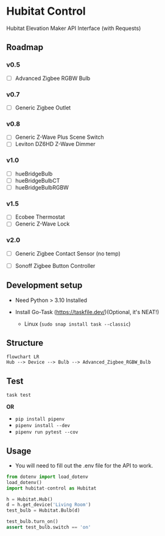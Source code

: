 # Hubitat Control

Hubitat Elevation Maker API Interface (with Requests)

## Roadmap
### v0.5
- [ ] Advanced Zigbee RGBW Bulb
### v0.7
- [ ] Generic Zigbee Outlet
### v0.8
- [ ] Generic Z-Wave Plus Scene Switch
- [ ] Leviton DZ6HD Z-Wave Dimmer
### v1.0
- [ ] hueBridgeBulb
- [ ] hueBridgeBulbCT
- [ ] hueBridgeBulbRGBW
### v1.5
- [ ] Ecobee Thermostat
- [ ] Generic Z-Wave Lock
### v2.0
- [ ] Generic Zigbee Contact Sensor (no temp)
- [ ] Sonoff Zigbee Button Controller


## Development setup

- Need Python > 3.10 Installed

- Install Go-Task (<https://taskfile.dev/>)(Optional, it's NEAT!)
  - Linux (`sudo snap install task --classic`)

## Structure

```mermaid
flowchart LR
Hub --> Device --> Bulb --> Advanced_Zigbee_RGBW_Bulb
```
## Test

```sh
task test
```

**OR**

- `pip install pipenv`
- `pipenv install --dev`
- `pipenv run pytest --cov`

## Usage

- You will need to fill out the .env file for the API to work.

```python
from dotenv import load_dotenv
load_dotenv()
import hubitat-control as Hubitat

h = Hubitat.Hub()
d = h.get_device('Living Room')
test_bulb = Hubitat.Bulb(d)

test_bulb.turn_on()
assert test_bulb.switch == 'on'
```

